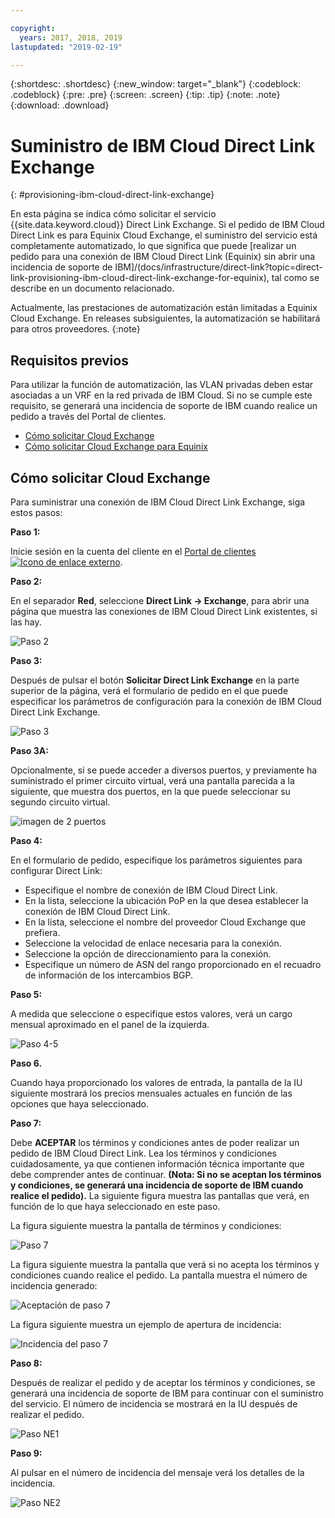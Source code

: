 ```yaml
---

copyright:
  years: 2017, 2018, 2019
lastupdated: "2019-02-19"

---
```


{:shortdesc: .shortdesc}
{:new_window: target="_blank"}
{:codeblock: .codeblock}
{:pre: .pre}
{:screen: .screen}
{:tip: .tip}
{:note: .note}
{:download: .download}

# Suministro de IBM Cloud Direct Link Exchange
{: #provisioning-ibm-cloud-direct-link-exchange}

En esta página se indica cómo solicitar el servicio {{site.data.keyword.cloud}} Direct Link Exchange. Si el pedido de IBM Cloud Direct Link es para Equinix Cloud Exchange, el suministro del servicio está completamente automatizado, lo que significa que puede [realizar un pedido para una conexión de IBM Cloud Direct Link (Equinix) sin abrir una incidencia de soporte de IBM]/(docs/infrastructure/direct-link?topic=direct-link-provisioning-ibm-cloud-direct-link-exchange-for-equinix), tal como se describe en un documento relacionado.

Actualmente, las prestaciones de automatización están limitadas a Equinix Cloud Exchange. En releases subsiguientes, la automatización se habilitará para otros proveedores.
{:note}

## Requisitos previos

Para utilizar la función de automatización, las VLAN privadas deben estar asociadas a un VRF en la red privada de IBM Cloud. Si no se cumple este requisito, se generará una incidencia de soporte de IBM cuando realice un pedido a través del Portal de clientes.

 * [Cómo solicitar Cloud Exchange](#how-to-order-cloud-exchange)
 * [Cómo solicitar Cloud Exchange para Equinix](/docs/infrastructure/direct-link?topic=direct-link-provisioning-ibm-cloud-direct-link-exchange-for-equinix)

## Cómo solicitar Cloud Exchange

Para suministrar una conexión de IBM Cloud Direct Link Exchange, siga estos pasos:

**Paso 1:**

Inicie sesión en la cuenta del cliente en el [Portal de clientes ![Icono de enlace externo](../../icons/launch-glyph.svg "Icono de enlace externo")](https://control.softlayer.com/).

**Paso 2:**

En el separador **Red**, seleccione **Direct Link -> Exchange**, para abrir una página que muestra las conexiones de IBM Cloud Direct Link existentes, si las hay.

![Paso 2](/images/Equinix-Step2.png)

**Paso 3:**

Después de pulsar el botón **Solicitar Direct Link Exchange** en la parte superior de la página, verá el formulario de pedido en el que puede especificar los parámetros de configuración para la conexión de IBM Cloud Direct Link Exchange.

![Paso 3](/images/Equinix-Step3.png)

**Paso 3A:**

Opcionalmente, si se puede acceder a diversos puertos, y previamente ha suministrado el primer circuito virtual, verá una pantalla parecida a la siguiente, que muestra dos puertos, en la que puede seleccionar su segundo circuito virtual.

![imagen de 2 puertos](/images/exchange-2-ports-image.png)

**Paso 4:**

En el formulario de pedido, especifique los parámetros siguientes para configurar Direct Link:
  * Especifique el nombre de conexión de IBM Cloud Direct Link.
  * En la lista, seleccione la ubicación PoP en la que desea establecer la conexión de IBM Cloud Direct Link.
  * En la lista, seleccione el nombre del proveedor Cloud Exchange que prefiera.
  * Seleccione la velocidad de enlace necesaria para la conexión.
  * Seleccione la opción de direccionamiento para la conexión.
  * Especifique un número de ASN del rango proporcionado en el recuadro de información de los intercambios BGP.

**Paso 5:**

A medida que seleccione o especifique estos valores, verá un cargo mensual aproximado en el panel de la izquierda.

![Paso 4-5](/images/Equinix-Step4-5.png)

**Paso 6.**

Cuando haya proporcionado los valores de entrada, la pantalla de la IU siguiente mostrará los precios mensuales actuales en función de las opciones que haya seleccionado.

**Paso 7:**

Debe **ACEPTAR** los términos y condiciones antes de poder realizar un pedido de IBM Cloud Direct Link. Lea los términos y condiciones cuidadosamente, ya que contienen información técnica importante que debe comprender antes de continuar. **(Nota: Si no se aceptan los términos y condiciones, se generará una incidencia de soporte de IBM cuando realice el pedido).** La siguiente figura muestra las pantallas que verá, en función de lo que haya seleccionado en este paso.

La figura siguiente muestra la pantalla de términos y condiciones:

![Paso 7](images/Equinix-Step7.png)

La figura siguiente muestra la pantalla que verá si no acepta los términos y condiciones cuando realice el pedido. La pantalla muestra el número de incidencia generado:

![Aceptación de paso 7](/images/Equinix-Step7-NoAgree.png)

La figura siguiente muestra un ejemplo de apertura de incidencia:

![Incidencia del paso 7](/images/Equinix-Step7-NoAgree-Ticket.png)

**Paso 8:**

Después de realizar el pedido y de aceptar los términos y condiciones, se generará una incidencia de soporte de IBM para continuar con el suministro del servicio. El número de incidencia se mostrará en la IU después de realizar el pedido. 

![Paso NE1](/images/Non-Equinix-Step1.png)

**Paso 9:**

Al pulsar en el número de incidencia del mensaje verá los detalles de la incidencia.

![Paso NE2](/images/Non-Equinix-Step2.png)
